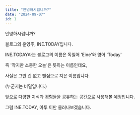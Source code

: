 ```yaml
---
title: "안녕하시렵니까?"
date: "2024-09-07"
id: 1
---
```


안녕하시렵니까?

블로그의 운영주, INE.TODAY입니다.

INE.TODAY라는 블로그의 이름은 독일어 'Eine'와 영어 'Today'

즉 '작지만 소중한 오늘'은 뜻하는 이름인데요,

사실은 그딴 건 없고 팬심으로 지은 이름입니다.

(누군지는 비밀입니다.)

앞으로 다양한 지식과 경험들을 공유하는 공간으로 사용해볼 예정입니다.

그럼 INE.TODAY, 아투 이만 물러나보겠습니다.
